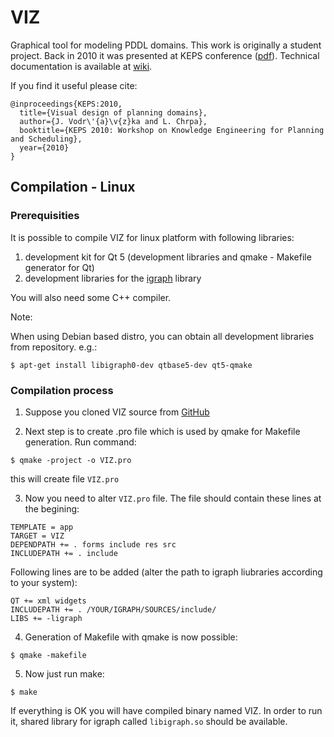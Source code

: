 # VIZ
Graphical tool for modeling PDDL domains. This work is originally a student project. Back in 2010 it was presented at KEPS conference ([pdf](https://github.com/fairf4x/VIZ/blob/master/doc/KEPS_2010.pdf)).
Technical documentation is available at [wiki](https://github.com/fairf4x/VIZ/wiki/Technical-documentation).

If you find it useful please cite:
```
@inproceedings{KEPS:2010,
  title={Visual design of planning domains},
  author={J. Vodr\'{a}\v{z}ka and L. Chrpa},
  booktitle={KEPS 2010: Workshop on Knowledge Engineering for Planning and Scheduling},
  year={2010}
}
```

## Compilation - Linux

### Prerequisities
It is possible to compile VIZ for linux platform with following libraries:

1. development kit for Qt 5 (development libraries and qmake - Makefile generator for Qt)
2. development libraries for the [igraph](http://igraph.org/c/) library

You will also need some C++ compiler.

Note:

When using Debian based distro, you can obtain all development libraries from repository.
e.g.:

```
$ apt-get install libigraph0-dev qtbase5-dev qt5-qmake
```

### Compilation process
1. Suppose you cloned VIZ source from [GitHub](https://github.com/fairf4x/VIZ)

2. Next step is to create .pro file which is used by qmake for Makefile generation.
Run command:
```
$ qmake -project -o VIZ.pro
```
this will create file ``VIZ.pro``

3. Now you need to alter ``VIZ.pro`` file. The file should contain these lines at the begining:
```
TEMPLATE = app
TARGET = VIZ
DEPENDPATH += . forms include res src
INCLUDEPATH += . include
```
Following lines are to be added (alter the path to igraph liubraries according to your system):
```
QT += xml widgets
INCLUDEPATH += . /YOUR/IGRAPH/SOURCES/include/
LIBS += -ligraph
```

4. Generation of Makefile with qmake is now possible:
```
$ qmake -makefile
```

5. Now just run make:
```
$ make
```

If everything is OK you will have compiled binary named VIZ.
In order to run it, shared library for igraph called ``libigraph.so`` should be available.
